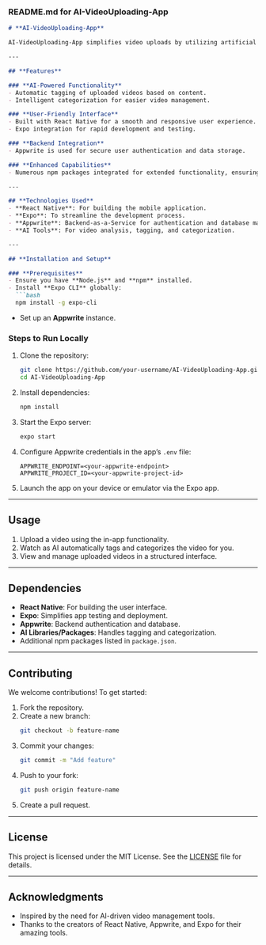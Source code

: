 ### **README.md for AI-VideoUploading-App**

```markdown
# **AI-VideoUploading-App**

AI-VideoUploading-App simplifies video uploads by utilizing artificial intelligence to automatically tag and categorize uploaded videos. Built with **React Native**, **Appwrite**, and **Expo**, this app ensures seamless user experience and leverages various **npm packages** for enhanced functionality.

---

## **Features**

### **AI-Powered Functionality**
- Automatic tagging of uploaded videos based on content.
- Intelligent categorization for easier video management.

### **User-Friendly Interface**
- Built with React Native for a smooth and responsive user experience.
- Expo integration for rapid development and testing.

### **Backend Integration**
- Appwrite is used for secure user authentication and data storage.

### **Enhanced Capabilities**
- Numerous npm packages integrated for extended functionality, ensuring a feature-rich application.

---

## **Technologies Used**
- **React Native**: For building the mobile application.
- **Expo**: To streamline the development process.
- **Appwrite**: Backend-as-a-Service for authentication and database management.
- **AI Tools**: For video analysis, tagging, and categorization.

---

## **Installation and Setup**

### **Prerequisites**
- Ensure you have **Node.js** and **npm** installed.
- Install **Expo CLI** globally:
  ```bash
  npm install -g expo-cli
  ```
- Set up an **Appwrite** instance.

### **Steps to Run Locally**
1. Clone the repository:
   ```bash
   git clone https://github.com/your-username/AI-VideoUploading-App.git
   cd AI-VideoUploading-App
   ```
2. Install dependencies:
   ```bash
   npm install
   ```
3. Start the Expo server:
   ```bash
   expo start
   ```
4. Configure Appwrite credentials in the app’s `.env` file:
   ```
   APPWRITE_ENDPOINT=<your-appwrite-endpoint>
   APPWRITE_PROJECT_ID=<your-appwrite-project-id>
   ```
5. Launch the app on your device or emulator via the Expo app.

---

## **Usage**
1. Upload a video using the in-app functionality.
2. Watch as AI automatically tags and categorizes the video for you.
3. View and manage uploaded videos in a structured interface.

---

## **Dependencies**
- **React Native**: For building the user interface.
- **Expo**: Simplifies app testing and deployment.
- **Appwrite**: Backend authentication and database.
- **AI Libraries/Packages**: Handles tagging and categorization.
- Additional npm packages listed in `package.json`.

---

## **Contributing**
We welcome contributions! To get started:
1. Fork the repository.
2. Create a new branch:
   ```bash
   git checkout -b feature-name
   ```
3. Commit your changes:
   ```bash
   git commit -m "Add feature"
   ```
4. Push to your fork:
   ```bash
   git push origin feature-name
   ```
5. Create a pull request.

---

## **License**
This project is licensed under the MIT License. See the [LICENSE](LICENSE) file for details.

---

## **Acknowledgments**
- Inspired by the need for AI-driven video management tools.
- Thanks to the creators of React Native, Appwrite, and Expo for their amazing tools.

